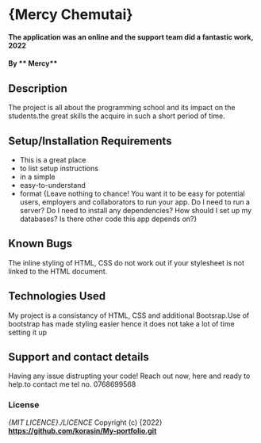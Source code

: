 # {Mercy Chemutai}
#### The application was an online and the support team did a fantastic work, 2022
#### By ** Mercy**
## Description
The project is all about the programming school and its impact on the students.the great skills the acquire in such a short period of time.
## Setup/Installation Requirements
* This is a great place
* to list setup instructions
* in a simple
* easy-to-understand
* format
{Leave nothing to chance! You want it to be easy for potential users, employers and collaborators to run your app. Do I need to run a server? Do I need to install any dependencies? How should I set up my databases? Is there other code this app depends on?}
## Known Bugs
The inline styling of HTML, CSS do not work out if your stylesheet is not linked to the HTML document.
## Technologies Used
My project is a consistancy of HTML, CSS and additional Bootsrap.Use of bootstrap has made styling easier hence it does not take a lot of time setting it up
## Support and contact details
Having any issue distrupting your code!
Reach out now, here and ready to help.to contact me 
tel no. 0768699568
### License
*{MIT LICENCE}./LICENCE*
Copyright (c) {2022} **https://github.com/korasin/My-portfolio.git**
  